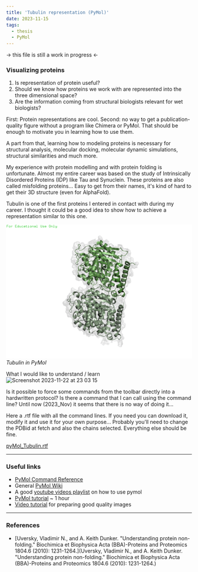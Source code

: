 ```yaml
---
title: 'Tubulin representation (PyMol)'
date: 2023-11-15
tags:
  - thesis
  - PyMol
---
```


-> this file is still a work in progress <- 

### Visualizing proteins

1. Is representation of protein useful?
2. Should we know how proteins we work with are represented into the three dimensional space?
3. Are the information coming from structural biologists relevant for wet biologists?

First: Protein representations are cool. Second: no way to get a publication-quality figure without a program like Chimera or PyMol. That should be enough to motivate you in learning how to use them. 

A part from that, learning how to modeling proteins is necessary for structural analysis, molecular docking, molecular dynamic simulations, structural similarities and much more. 

My experience with protein modelling and with protein folding is unfortunate. Almost my entire career was based on the study of Intrinsically Disordered Proteins (IDP) like Tau and Synuclein. These proteins are also called misfolding proteins... Easy to get from their names, it's kind of hard to get their 3D structure (even for AlphaFold).

Tubulin is one of the first proteins I entered in contact with during my career. I thought it could be a good idea to show how to achieve a representation similar to this one. 

![Tubulin](../images/Tub20231115.png)
*Tubulin in PyMol*

What I would like to understand / learn
![Screenshot 2023-11-22 at 23 03 15](https://github.com/simoneatt11/simoneatt11.github.io/assets/61795621/affbb85b-e655-4b07-9ccc-b4e57d7312c0)

Is it possible to force some commands from the toolbar directly into a hardwritten protocol? Is there a command that I can call using the command line?  Until now (2023_Nov) it seems that there is no way of doing it...

Here a .rtf file with all the command lines. If you need you can download it, modify it and use it for your own purpose... Probably you'll need to change the PDBid at fetch and also the chains selected. Everything else should be fine.

[pyMol_Tubulin.rtf](../files/20231115_pyMol.rtf)

---
### Useful links
- [PyMol Command Reference](https://pymol.org/pymol-command-ref.html)
- General [PyMol Wiki](https://pymolwiki.org/index.php/Main_Page)
- A good [youtube videos playlist](https://www.youtube.com/watch?v=UN8cj7omiCM&list=PLUMhYZpMLtanlp_zVde7CWsRr1EnCzAFD&index=1) on how to use pymol
- [PyMol tutorial](https://www.youtube.com/watch?v=o4XR-0VTXrY&t=2193s) ~ 1 hour 
- [Video tutorial](https://www.youtube.com/watch?v=fVOpB75Xzmo&t=2s) for preparing good quality images


---
### References
- [Uversky, Vladimir N., and A. Keith Dunker. "Understanding protein non-folding." Biochimica et Biophysica Acta (BBA)-Proteins and Proteomics 1804.6 (2010): 1231-1264.](Uversky, Vladimir N., and A. Keith Dunker. "Understanding protein non-folding." Biochimica et Biophysica Acta (BBA)-Proteins and Proteomics 1804.6 (2010): 1231-1264.)
